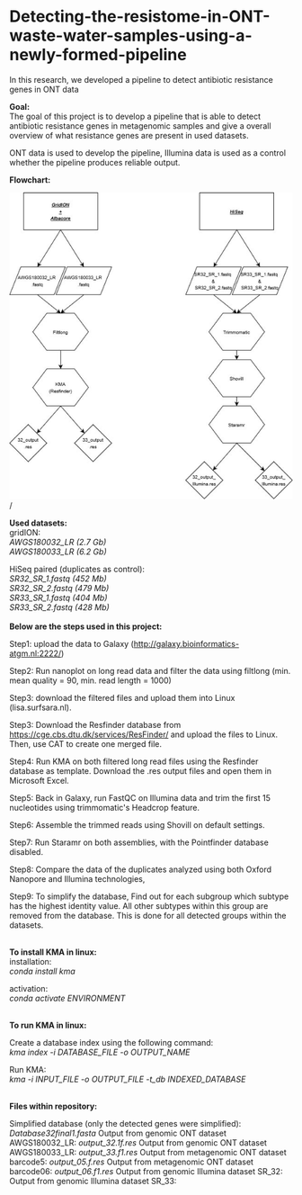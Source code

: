 # Detecting-the-resistome-in-ONT-waste-water-samples-using-a-newly-formed-pipeline
In this research, we developed a pipeline to detect antibiotic resistance genes in ONT data

**Goal:**\
The goal of this project is to develop a pipeline that is able to detect antibiotic resistance genes in metagenomic samples and give a overall overview of what resistance genes are present in used datasets.

ONT data is used to develop the pipeline, Illumina data is used as a control whether the pipeline produces reliable output.

**Flowchart:**

![](images/flowchart%20end.jpg)/


**Used datasets:**\
gridION:\
*AWGS180032_LR (2.7 Gb)*\
*AWGS180033_LR (6.2 Gb)*

HiSeq paired (duplicates as control):\
*SR32_SR_1.fastq (452 Mb)*\
*SR32_SR_2.fastq (479 Mb)*\
*SR33_SR_1.fastq (404 Mb)*\
*SR33_SR_2.fastq (428 Mb)*\
\
**Below are the steps used in this project:**

Step1:
upload the data to Galaxy (http://galaxy.bioinformatics-atgm.nl:2222/)

Step2:
Run nanoplot on long read data and filter the data using filtlong (min. mean quality = 90, min. read length = 1000)

Step3:
download the filtered files and upload them into Linux (lisa.surfsara.nl).

Step3:
Download the Resfinder database from https://cge.cbs.dtu.dk/services/ResFinder/ and upload the files to Linux. Then, use CAT to create one merged file.

Step4:
Run KMA on both filtered long read files using the Resfinder database as template. Download the .res output files and open them in Microsoft Excel.

Step5:
Back in Galaxy, run FastQC on Illumina data and trim the first 15 nucleotides using trimmomatic's Headcrop feature.

Step6:
Assemble the trimmed reads using Shovill on default settings.

Step7:
Run Staramr on both assemblies, with the Pointfinder database disabled.

Step8:
Compare the data of the duplicates analyzed using both Oxford Nanopore and Illumina technologies,

Step9:
To simplify the database, Find out for each subgroup which subtype has the highest identity value. All other subtypes within this group are removed from the database. This is done for all detected groups within the datasets.

\
**To install KMA in linux:**\
installation:\
*conda install kma*

activation:\
*conda activate ENVIRONMENT*

\
**To run KMA in linux:**

Create a database index using the following command:\
*kma index -i DATABASE_FILE -o OUTPUT_NAME*

Run KMA:\
*kma -i INPUT_FILE -o OUTPUT_FILE -t_db INDEXED_DATABASE*

\
**Files within repository:**

Simplified database (only the detected genes were simplified): *Database32final1.fasta*
Output from genomic ONT dataset AWGS180032_LR: *output_32.1f.res*
Output from genomic ONT dataset AWGS180033_LR: *output_33.f1.res*
Output from metagenomic ONT dataset barcode5: *output_05.f.res*
Output from metagenomic ONT dataset barcode06: *output_06.f1.res*
Output from genomic Illumina dataset SR_32: 
Output from genomic Illumina dataset SR_33: 
